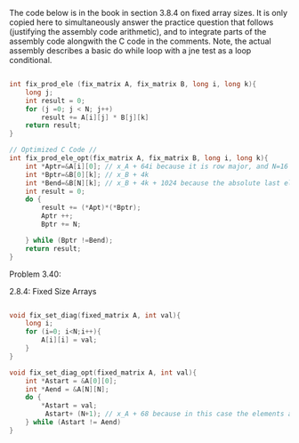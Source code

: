 
The code below is in the book in section 3.8.4 on fixed array sizes. It is only copied here to simultaneously answer the practice question
that follows (justifying the assembly code arithmetic), and to integrate parts of the assembly code alongwith the C code in the comments.
Note, the actual assembly describes a basic do while loop with a jne test as a loop conditional.
```c++

int fix_prod_ele (fix_matrix A, fix_matrix B, long i, long k){
    long j;
    int result = 0;
    for (j =0; j < N; j++)
        result += A[i][j] * B[j][k]
    return result;
}

// Optimized C Code //
int fix_prod_ele_opt(fix_matrix A, fix_matrix B, long i, long k){
    int *Aptr=&A[i][0]; // x_A + 64i because it is row major, and N=16 and T=4
    int *Bptr=&B[0][k]; // x_B + 4k
    int *Bend=&B[N][k]; // x_B + 4k + 1024 because the absolute last element is after 16 rows * 16 columns * 4 bytes each = 1024 elements
    int result = 0;
    do {
        result += (*Apt)*(*Bptr);
        Aptr ++;
        Bptr += N;

    } while (Bptr !=Bend);
    return result;
}
```


Problem 3.40:

2.8.4: Fixed Size Arrays
```c++

void fix_set_diag(fixed_matrix A, int val){
    long i;
    for (i=0; i<N;i++){
        A[i][i] = val;
    }
}

void fix_set_diag_opt(fixed_matrix A, int val){
    int *Astart = &A[0][0];
    int *Aend = &A[N][N]; 
    do {
        *Astart = val;
         Astart+ (N+1); // x_A + 68 because in this case the elements are 17 positions apart in memory, or 17 *4 bytes 
    } while (Astart != Aend)
}
```